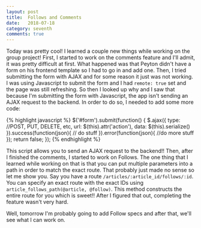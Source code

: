 ```yaml
---
layout: post
title:  Follows and Comments
date:   2018-07-18
category: seventh
comments: true
---
```


Today was pretty cool! I learned a couple new things while working on the group project!
First, I started to work on the comments feature and I'll admit, it was pretty difficult at first. What happened was that Peyton didn't have a form on his frontend template so I had to go in and add one. Then, I tried submitting the form with AJAX and for some reason it just was not working. I was using Javascript to submit the form and I had `remote: true` set and the page was still refreshing. So then I looked up why and I saw that because I'm submitting the form with Javascript, the app isn't sending an AJAX request to the backend. In order to do so, I needed to add some more code:

{% highlight javascript %}
$('#form').submit(function() {
    $.ajax({
        type: //POST, PUT, DELETE, etc,
        url: $(this).attr('action'),
        data: $(this).serialize()
    }).success(function(json){
        // do stuff
    }).error(function(json){
        //do more stuff
    });
    return false;
});
{% endhighlight %}

This script allows you to send an AJAX request to the backend!!
Then, after I finished the comments, I started to work on Follows. The one thing that I learned while working on that is that you can put multiple parameters into a path in order to match the exact route. That probably just made no sense so let me show you. Say you have a route `/articles/:article_id/follows/:id`. You can specify an exact route with the exact IDs using `article_follows_path(@article, @follow)`. This method constructs the entire route for you which is sweet!! After I figured that out, completing the feature wasn't very hard. 

Well, tomorrow I'm probably going to add Follow specs and after that, we'll see what I can work on.